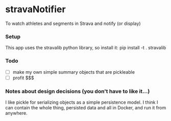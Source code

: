 # stravaNotifier
To watch athletes and segments in Strava and notify (or display)

### Setup
This app uses the stravalib python library, so install it: pip install -t . stravalib

### Todo

- [ ] make my own simple summary objects that are pickleable
- [ ] profit $$$

### Notes about design decisions (you don't have to like it...)
I like pickle for serializing objects as a simple persistence model.
I think I can contain the whole thing, persisted data and all in Docker, and run it from anywhere.
